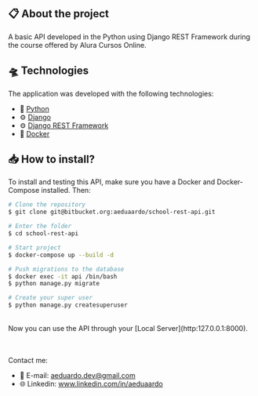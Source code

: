 ## 📋 **About the project**

A basic API developed in the Python using Django REST Framework during the course offered by Alura Cursos Online.


## 🛸 **Technologies**
The application was developed with the following technologies:

* 🐍 [Python](https://www.python.org)
* ⚙️ [Django](https://docs.djangoproject.com/en/4.0/)
* ⚙️ [Django REST Framework](https://www.django-rest-framework.org)
* 🐳 [Docker](https://www.docker.com)
 
## 📥 **How to install?**

To install and testing this API, make sure you have a Docker and Docker-Compose installed. Then:


```bash
# Clone the repository
$ git clone git@bitbucket.org:aeduaardo/school-rest-api.git

# Enter the folder
$ cd school-rest-api

# Start project
$ docker-compose up --build -d

# Push migrations to the database
$ docker exec -it api /bin/bash
$ python manage.py migrate

# Create your super user
$ python manage.py createsuperuser
```
<br>
Now you can use the API through your [Local Server](http:127.0.0.1:8000).

<br><br>
Contact me:

* 📧 E-mail: aeduardo.dev@gmail.com
* 🌐 Linkedin: www.linkedin.com/in/aeduaardo  


